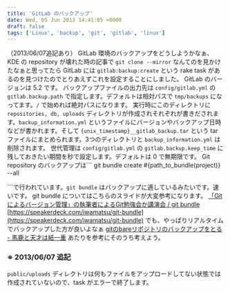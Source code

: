 ```yaml
---
title: 'GitLab のバックアップ'
date: Wed, 05 Jun 2013 14:41:05 +0000
draft: false
tags: ['Linux', 'backup', 'git', 'gitlab', 'linux']
---
```


（2013/06/07追記あり） GitLab 環境のバックアップをどうしようかなぁ、KDE の repository が壊れた時の記事で `git clone --mirror` なんてのを見かけたなぁと思ってたら GitLab には `gitlab:backup:create` という rake task があるのを見つけたのでとりあえずこれを設定することにしました。 GitLab のバージョンは 5.2 です。 バックアップファイルの出力先は `config/gitlab.yml` の `gitlab.backup.path` で指定します。デフォルトは相対パスで `tmp/backups` になってます。`/` で始めれば絶対パスになります。 実行時にこのディレクトリに `repositories, db, uploads` ディレクトリが作成されそれぞれが書きだされます。`backup_information.yml` というファイルにバージョンやバックアップ日時などが書かれます。そして `{unix_timestamp}__gitlab_backup.tar` という tar ファイルにまとめられます。3つのディレクトリと `backup_information.yml` は削除されます。 世代管理は `config/gitlab.yml` の `gitlab.backup.keep_time` に残しておきたい期間を秒で設定します。デフォルトは 0 で無期限です。 Git repository のバックアップは```
git bundle create #{path\_to\_bundle(project)} --all

```で行われています。`git bundle` はバックアップに適しているみたいです。速いです。 git bundle についてはこちらのスライドが大変参考になります。 [「Gitによるバージョン管理」の執筆者によるGit勉強会か講演会 / git bundle](https://speakerdeck.com/iwamatsu/git-bundle) [https://speakerdeck.com/iwamatsu/git-bundle](https://speakerdeck.com/iwamatsu/git-bundle) でも、やっぱりリアルタイムでバックアップした方が良いよなぁ [gitのbareリポジトリのバックアップをとる - 馬鹿と天才は紙一重](http://d.hatena.ne.jp/shim0mura/20120914/1347591103) あたりを参考にそのうち考えよう。

### ※ 2013/06/07 追記

`public/uploads` ディレクトリは何もファイルをアップロードしてない状態では作成されていないので、task がエラーで終了します。